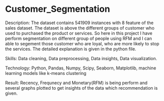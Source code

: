 # Customer_Segmentation

Description: The dataset contains 541909 instances with 8 feature of the sales dataset. The dataset is above the different groups of customer who used to purchased the product or services. So here in this project I have perform segmentation on different group of people using RFM and I can able to segement those customer who are loyal, who are more likely to stop the services. The detailed explanation is given in the python file.

Skills: Data cleaning, Data preprocessing, Data insights, Data visualization.

Technology: Python, Pandas, Numpy, Scipy, Seaborn, Matplotlib, machine learning models like k-means clustering

Result: Recency, Frequnecy and Monetary(RFM) is being perform and several graphs plotted to get insights of the data which recommendation is given.
